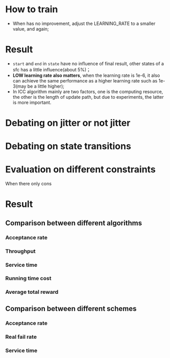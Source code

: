 # How to train

- When has no improvement, adjust the LEARNING_RATE to a smaller value, and again;

# Result

- `start` and `end` in `state` have no influence of final result, other states of a sfc has a little influence(about 5%)；
- **LOW learning rate also matters**, when the learning rate is 1e-6, it also can achieve the same performance as a higher learning rate such as 1e-3(may be a little higher);
- In ICC algorithm mainly are two factors, one is the computing resource, the other is the length of update path, but due to experiments, the latter is more important.

# Debating on jitter or not jitter

#

# Debating on state transitions





# Evaluation on different constraints

When there only cons



# Result

## Comparison between different algorithms

### Acceptance rate



### Throughput



### Service time

### Running time cost

### Average total reward

## Comparison between different schemes 

### Acceptance rate

### Real fail rate

### Service time